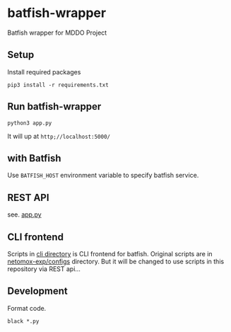 # batfish-wrapper

Batfish wrapper for MDDO Project

## Setup

Install required packages

```shell
pip3 install -r requirements.txt
```

## Run batfish-wrapper

```shell
python3 app.py
```

It will up at `http;//localhost:5000/`

## with Batfish

Use `BATFISH_HOST` environment variable to specify batfish service.

## REST API

see. [app.py](./app.py)

## CLI frontend

Scripts in [cli directory](./cli) is CLI frontend for batfish.
Original scripts are in [netomox-exp/configs](https://github.com/ool-mddo/netomox-exp/tree/develop/configs) directory.
But it will be changed to use scripts in this repository via REST api...

## Development

Format code.

```shell
black *.py
```
